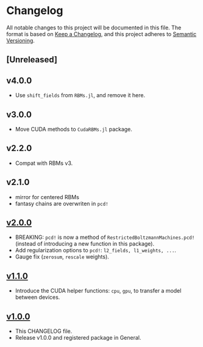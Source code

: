 # Changelog

All notable changes to this project will be documented in this file. The format is based on [Keep a Changelog](https://keepachangelog.com/en/1.0.0/), and this project adheres to [Semantic Versioning](https://semver.org/spec/v2.0.0.html).

## [Unreleased]

## v4.0.0

- Use `shift_fields` from `RBMs.jl`, and remove it here.

## v3.0.0

- Move CUDA methods to `CudaRBMs.jl` package.

## v2.2.0

- Compat with RBMs v3.

## v2.1.0

- mirror for centered RBMs
- fantasy chains are overwriten in `pcd!`

## [v2.0.0](https://github.com/cossio/CenteredRBMs.jl/releases/tag/v1.1.0)

- BREAKING: `pcd!` is now a method of `RestrictedBoltzmannMachines.pcd!` (instead of introducing a new function in this package).
- Add regularization options to `pcd!`: `l2_fields, l1_weights, ...`.
- Gauge fix (`zerosum`, `rescale` weights).

## [v1.1.0](https://github.com/cossio/CenteredRBMs.jl/releases/tag/v1.1.0)

- Introduce the CUDA helper functions: `cpu`, `gpu`, to transfer a model between devices.

## [v1.0.0](https://github.com/cossio/CenteredRBMs.jl/releases/tag/v1.0.0)

- This CHANGELOG file.
- Release v1.0.0 and registered package in General.